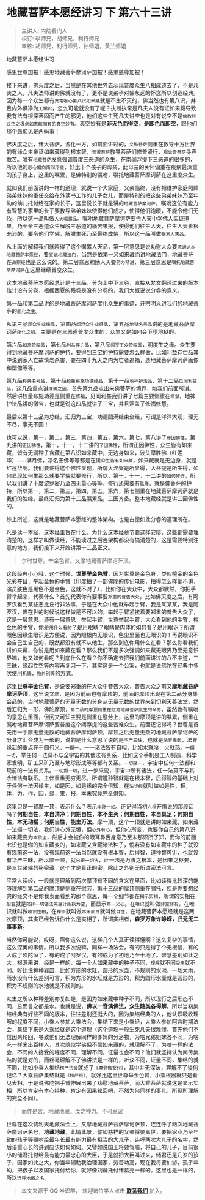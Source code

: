 # 地藏菩萨本愿经讲习 下 第六十三讲

> 主讲人: 内院看门人 <br />
> 校订: 李师兄，胡师兄，利行师兄 <br />
> 审核: 胡师兄，利行师兄，孙师姐，黄兰师姐 <br />

地藏菩萨本愿经讲习

感恩世尊加被！感恩地藏菩萨摩诃萨加被！感恩慈尊加被！

接下来讲，佛灭度之后，当然是在其他世界去示现普度众生八相成道去了，不是凡夫之人，凡夫法师讲的佛就没有了，更不是说弟子对佛永远的怀念所以创造经典。因为每一个众生都有`真常唯心第八识如来藏`就是不生不灭的，佛当然也有第八识，并且内外俱净为`无垢识`，怎么可能就没有了呢？执断执常是凡夫人没有证如来藏导致我有法有根深蒂固而产生的邪见，他们这些生死凡夫讲空也是对有说空不是`佛教经过空之极点如来藏而有的真空妙有`。真空妙有是**非灭色而得空，是即色而即空**，跟他们那个愚痴见是两码事！

佛灭度之后，诸大菩萨，各化一方，如前面讲过的，`文殊菩萨`侧重在教导十方世界的有缘众生亲证如来藏得到根本智，`普贤菩萨`教导菩萨们修普贤行，`观世音菩萨`寻声救苦。唯有`地藏菩萨`发愿强调普度三恶道的众生，在南阎浮提下三恶道的很多的，所以他的`悲心偏向南阎浮提`，好比十个孩子的母亲，此母亲的关怀偏重在疾病最深重的孩子身上，这里的嘱累，是佛特别的嘱咐，嘱托地藏菩萨摩诃萨在这里度众生。

就如我们前面讲的一样的道理，就说一个大家庭，父亲临终，没有把维护家庭照顾弟弟妹妹的重任交给在外读书工作的儿子女儿，而是特别的把这些弟弟妹妹乃至年幼的幼儿托付给在家的长子，这里说长子就是讲的`地藏菩萨摩诃萨`，嘱咐这位有能力有智慧的家里的长子要教导弟弟妹妹使得他们成才，使得他们饱暖，不能令他们无依，所以这一品叫做`人天嘱累品`。嘱咐地藏菩萨摩诃萨要令人天中学佛人实证道果，乃至令三恶道众生解脱三恶道的痛苦果报，使得他们往生人天，往生人天善根充沛的，要令他们学佛，解脱生死乃至最终成佛，所以这一品叫做`嘱累人天品`。

从上面的解释我们就晓得了这个嘱累人天品，第一层意思是说劝慰大众要`流通这本地藏菩萨本愿经`，要`宣说地藏法门`，当然是依第一义如来藏而讲地藏法门，地藏菩萨在`占察经`也是这么说的。第二层意思勉励人天要`努力精进`，第三层意思是`嘱托地藏菩萨摩诃萨`在这里继续普度众生。

这本地藏菩萨本愿经总计是十三品，分为上中下三卷，直接从梵文翻译过来的版本估计没有分卷，根据西夏的残卷是没有分卷的，我们大概说说分卷的意义。

第一品和第二品讲的是地藏菩萨摩诃萨度化众生的事迹，开宗明义讲我们的地藏菩萨的`能化之主`。

从第三品`观众生业缘品`，第四品`阎浮众生业感品`，第五品`地狱名号品`讲的是地藏菩萨摩诃萨`所化之机`。主要是在三恶道普度众生的，众生又是如何会下堕地狱的。

第六品`如来赞叹品`，第七品`利益存亡品`，第八品`阎罗王众赞叹品`，明度生之缘。众生要得到地藏菩萨摩诃萨的护持，要得到三宝的护持需要怎么样做，比如利益存亡品其中说到家人亡故慎勿杀害，要在四十九天之内为亡者追福，造地藏菩萨摩诃萨画像和塑像等等。

第九品`称佛名号品`，第十品`校量布施功德缘品`，第十一品`地神护法品`，第十二品`见闻利益品`，这几品重点讲`成佛之因`，首先第九品点出来佛菩萨的境界，如我们前面所讲。然后讲校量布施功德是侧重在`修福`，见闻利益我们讲了七篇主要侧重在`修慧`，地神护法品讲的僧宝，也就是说这四品就讲了三宝，并且涵盖了修福修慧。

最后以第十三品为总结，汇归为三宝，功德圆满结束全经，可谓是洋洋大观，理无不尽，事无不圆！

也可以说，第一，第二，第三，第四，第五，第六，第七，第八讲了`缘因佛性`。第九讲的`正因佛性`，第十，十一，十二讲的`了因佛性`，所谓正因佛性，众生皆有如来藏，皆有无漏种子含藏在第八识如来藏中，无边身如来，波头摩胜佛（红莲华）……满月佛，净名王佛等等都是在讲`众生皆有如来藏`，如来藏就是无边身，就是红莲华啊。我们要使得这个佛性显现，所谓大涅槃是所显得，大菩提是所生得，如何显现如何生那么就要学佛就要修行，所以，第十，十一，十二讲的`如何修行`，所以我们讲了十度波罗密乃至四无量心等等，修行还需要有`胜缘`，就是佛菩萨的护持，所以第一，第二，第三，第四，第五，第六，第七侧重在地藏菩萨摩诃萨就是我们的胜缘。最终汇归为第十三品嘱累品，三因齐备。整本地藏经就是讲三因佛性的。

综上所述，这就是地藏菩萨本愿经的整体架构。也是古德如此分卷的道理所在。

凡是读一本经，这本经主旨在什么，为什么这本经章节要这样安排，这些都需要理清楚的，这样才叫做读经，不能读过之后连架构都没有搞清楚的，这是需要特别注意的地方，我们接下来开始讲第十三品正文。

> 尔时世尊。举金色臂。又摩地藏菩萨摩诃萨顶。

这段经典小心哦，这个时候，**世尊举金色臂**，因为世尊是金色身，类似檀金的金色光彩夺目，举起金色的手臂（印度拍了一部佛陀的传记电影，拍得怎么样倒不讲，演员肤色是黑色不是金色，这就不对了），比如你在大众中，大众都默然，你把手臂举起来，代表什么？首先代表你有要事要`郑重的普告大众`。比如佛灭度之后，有阿罗汉看到某些恶比丘行非法事，于是在大众中他就举起手臂，我是某某某，我是阿罗汉，佛在世的时候说这样做是不可以的。举起手臂紧接着要郑重的普告大众了，这是一层意思。还有一层意思，举起手臂，世尊举起手臂，大众看到他的手臂，檀金色的手臂，你是`用什么看的`？是用眼睛？眼睛是肉体的如何看？是用眼识？所谓眼色因缘生眼识是方便说，因为眼根内无眼识，色尘里面也无眼识的！再说眼识不会自己生自己的，既然都没有就不从他生，那么到底你用什么在看？那么你看我们讲如来藏，你说是用如来藏在看？那么我们不是多次强调如来藏无眼界乃至无意识界嘛，他又如何看呢？到底什么在看？你不确定去把我们前面讲过的八不中道，三三昧，缘起性空等内容再复习一下，其实这是一个公案，也就是说佛陀在经典中多次使用`机锋`，`教外别传`的方式。

这里**世尊举金色臂**，是说要郑重的在大众中普告大众，普告大众之前又**摩地藏菩萨摩诃萨顶**，这里说又`摩`，是因为前面也有摩顶的，前面的摩顶出现在第二品分身集会品的，当时地藏菩萨的无量无数的分身从无量无数的世界来到忉利天善法堂，然后汇归为一形，佛陀摩顶，`第二品的摩顶侧重在慰劳地藏菩萨度生的辛劳`，虽然也有嘱咐的意思在里面，但阅文可知主要是侧重在慰劳上，这里的摩顶是讲的嘱累，侧重在嘱咐地藏菩萨摩诃萨要普度这个阎浮提的这些苦难众生。前面还记得吗？世尊是首先用一手摩无量无数的地藏菩萨摩诃萨顶，摩顶之后无量无数的地藏菩萨摩诃萨的分身才汇合成为一形的，说的是什么意思？说的是`华严三昧`，也就是`法界缘起`，法界缘起的重点在于四句义，`一摄一`，一一诸法皆有自相，比如水就冷，火就热。`一摄一切`，举任何一法莫不与全宇宙的其他法有关系，比如这个手机是工人制造，科学家发明，矿工采矿乃至与地球形成等等都有关系。`一切摄一`，宇宙中任何一法都和现前的一法有关系。`一切摄一切`，进一步来说，宇宙中所有诸法，任一法莫不与其余诸法有联系。主伴重重无穷无尽。所谓道种智就是在根本智，后得智的基础上对于任何一法因缘生，如是因，如是缘的完全俱知，在`法华经`就叫做如是性，相，体，力，作，因，缘，果，报，本末究竟完全俱知。

这里只是一臂摩一顶，表示什么？表示`本际一如`。还记得当初`六祖`开悟说的那段话吗？**何期自性，本自清净；何期自性，本不生灭；何期自性，本自具足；何期自性，本无动摇；何期自性，能生万法**。摩一顶，这个一顶就是讲的如来藏，如来藏一法摄一切法，我们讲心外无境，但`心外有心`，但他心所变，也要你自己的第八识如来藏变为`本质尘`，然后才会被你的眼耳鼻舌身意乃至末那识所了知，而你的前面七识也是你的如来藏变的，如来藏又含藏诸法种子，倘若没有如来藏中的种子就没有现前这一法，没有现前这一法当然就没有根本智，后得智，道种智可讲，也就没有华严三昧，所以摩一顶，就`总摄一切法`，此一法是万善之根本，是因果之枢要，是三世诸佛的秘密藏，这个才是真正的密，除此之外别无所谓密法可言。

平常人读经，一般就是理解到两次摩顶有不同的含义在里面，比如读得比较深的能够理解到第二品的摩顶是侧重在慰劳，第十三品的摩顶侧重在嘱托，但是你要想经典的经文不是你我表面看到的那个意思，每一个细节都在`揭示实相`，所谓的实相在`般若`就是`简择一切诸法离遍计所执为空`，而显示`第一义心`。在`唯识`就叫做`非空非有`，在唯识就叫做`唯识性相`，在`禅宗`就叫做`本来面目`就叫做`自性`，在地藏菩萨本愿经就是这两次摩顶，其实已经告诉你什么是实相了，所谓实相者，**森罗万象许峥嵘，归元无二事事新**。

当然你可能说，哎呀，照你这么说，这样几个人真正读得懂啊？这么复杂的事情，这么深奥的事情。所以我多次说嘛，同样一场法会，有的只是得了个无根信，有的人成了须陀洹了，有的成了阿罗汉，有的成为了初地乃至十地了。智慧差别如此之大，根源来讲，经是一样的，每一个人如来藏中的种子不同，`理解`就不同`受用`就不同。好比说种种器皿，比如方形的水缸，圆形的水壶，不规则的水池，一场大雨，雨水没有什么差别可言，积为方形的水缸就是方形的，积为圆形水壶就是圆形的，积为不规则的水池就是不规则的。

众生之所以种种差别亦复如是，是因为如来藏中种子不同，所以现行之后形态不同，总而言之都是水。也就是说，**佛以一音演佛法，众生随类各得解**。所以当初集结经典有好些不同的版本，往往差别还挺大的，因为集结经典的人，他认识吸收理解的程度不同，小乘人参加大乘法会，集结下来是小乘经，大乘人参加阿含时期法会，集结下来是大乘经就是这个道理（这个道理一般生死凡夫很难懂，首先他们不信因果轮回，导致他们无法理解同样的爹妈的分泌物，为啥兄弟姐妹各不同，为啥吃一样米出百样人，其次貌似学佛但不信如来藏的，就理解不了，为啥一样的法会，不同的人接受的程度不同，理解不同，证量也会不同？他们就坚持认为南传集结的就是对的，而丝毫理解不了佛讲法是一样的，听众不同，证量不同，集结的就不同，比如小乘人集结`楞严法会`就成了`《摩登伽女经》`，其中并无深法，理解不了谈何记忆？大乘菩萨集结就是`《楞严经》`，就好比这里世尊举金色臂，小乘根器就只是看见表相，于是说佛陀把手臂伸展出来了劝慰地藏菩萨，而大乘菩萨就说这是显示实相，所以肯定有本心持种，肯定有因果轮回吧，不然为何同样的事儿，所见所理解的完全不同）。

> 而作是言。地藏地藏。汝之神力。不可思议

世尊在这次忉利天地藏法会上，又摩地藏菩萨菩萨摩诃萨顶，连连呼了两次地藏菩萨摩诃萨名号，**地藏地藏**，此情此景，譬如慈祥的父亲将要离世，要把家业乃至年幼的孩子等嘱咐给最年长最有能力最有担当的大儿子，连呼两次大儿子的名字，然后语重心长的讲到应该如何如何。又譬如说国王将要驾崩，将自己的儿子，目前很小的储君托付给最有能力最忠心的大臣，于是就把大臣叫过来，储君还是几岁的孩子，国家如此之大，你当年辅助我治理国家，劳苦功高，现在我将要仙游，孤子年幼，把孩子以及国家托付给你，就好像刘备托付诸葛亮一样的。这里也是一样的，所以`连呼地藏之名`。

> 本文来源于 QQ 唯识群， 欢迎诸位学人点击 **[联系我们](https://mp.weixin.qq.com/s/lZCfWjmLjgNR165Tx4_bCQ)** 加入。
